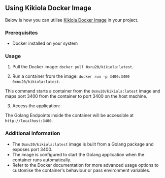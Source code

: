 ## Using Kikiola Docker Image

Below is how you can utilise [Kikiola Docker Image](https://hub.docker.com/r/0xnu20/kikiola) in your project.

### Prerequisites

- Docker installed on your system

### Usage

1. Pull the Docker image: `docker pull 0xnu20/kikiola:latest`.


2. Run a container from the image: `docker run -p 3400:3400 0xnu20/kikiola:latest`.

This command starts a container from the `0xnu20/kikiola:latest` image and maps port 3400 from the container to port 3400 on the host machine.

3. Access the application:

The Golang Endpoints inside the container will be accessible at `http://localhost:3400`.

### Additional Information

- The `0xnu20/kikiola:latest` image is built from a Golang package and exposes port 3400.
- The image is configured to start the Golang application when the container runs automatically.
- Refer to the Docker documentation for more advanced usage options to customise the container's behaviour or pass environment variables.